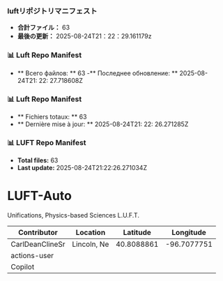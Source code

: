 <!-- LUFT_MANIFEST_JA START -->
### luftリポジトリマニフェスト

-  **合計ファイル：** 63
-  **最後の更新：** 2025-08-24T21：22：29.161179z
<!-- LUFT_MANIFEST_JA END -->

<!-- LUFT_MANIFEST_RU START -->
### 📊 Luft Repo Manifest

- ** Всего файлов: ** 63
-** Последнее обновление: ** 2025-08-24T21: 22: 27.718608Z
<!-- LUFT_MANIFEST_RU END -->

<!-- LUFT_MANIFEST_FR START -->
### 📊 Luft Repo Manifest

- ** Fichiers totaux: ** 63
- ** Dernière mise à jour: ** 2025-08-24T21: 22: 26.271285Z
<!-- LUFT_MANIFEST_FR END -->

<!-- LUFT_MANIFEST_EN START -->
### 📊 LUFT Repo Manifest

- **Total files:** 63
- **Last update:** 2025-08-24T21:22:26.271034Z

<!-- LUFT_MANIFEST_EN END -->

# LUFT-Auto
Unifications, Physics-based Sciences L.U.F.T.

<!-- LUFT_CONTRIBUTOR_MAP START -->
| Contributor | Location | Latitude | Longitude |
|-------------|----------|----------|-----------|
| CarlDeanClineSr | Lincoln, Ne | 40.8088861 | -96.7077751 |
| actions-user |  |  |  |
| Copilot |  |  |  |

<!-- LUFT_CONTRIBUTOR_MAP END -->
